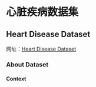 # 心脏疾病数据集

## Heart Disease Dataset

网址：[Heart Disease Dataset](https://www.kaggle.com/datasets/johnsmith88/heart-disease-dataset)

### About Dataset

#### Context























